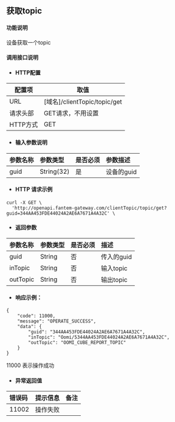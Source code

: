## 获取topic

#### 功能说明

设备获取一个topic

#### 调用接口说明

* #### HTTP配置

| 配置项 | 取值 |
| --- | --- |
| URL | \[域名\]/clientTopic/topic/get |
| 请求头部 | GET请求，不用设置 |
| HTTP方式 | GET |

* #### 输入参数说明

| 参数名称 | 参数类型 | 是否必须 | 参数描述 |
| :--- | :--- | :--- | :--- |
| guid | String\(32\) | 是 | 设备的guid |

* #### HTTP 请求示例

```
curl -X GET \
  'http://openapi.fantem-gateway.com/clientTopic/topic/get?guid=344AA453FDE44024A2AE6A7671A4A32C' \
```

* #### 返回参数

| 参数名称 | 参数类型 | 是否必须 | 描述 |
| :--- | :--- | :--- | :--- |
| guid| String| 否 | 传入的guid|
| inTopic| String | 否 |输入topic |
| outTopic| String | 否 | 输出topic|


* #### 响应示例：

```
{
	"code": 11000,
	"message": "OPERATE_SUCCESS",
	"data": {
		"guid": "344AA453FDE44024A2AE6A7671A4A32C",
		"inTopic": "Oomi/5344AA453FDE44024A2AE6A7671A4A32C",
		"outTopic": "OOMI_CUBE_REPORT_TOPIC"
	}
}
```
11000 表示操作成功

* #### 异常返回值

| 错误码 | 提示信息 | 备注 |
| :--- | :--- | :--- |
| 11002 | 操作失败| |




